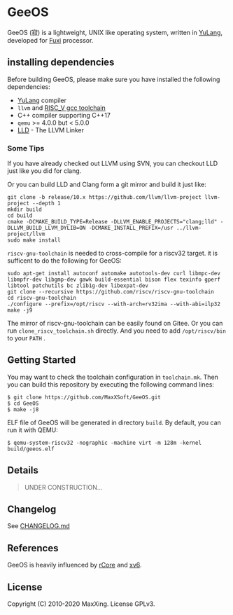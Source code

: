 # GeeOS

GeeOS (寂) is a lightweight, UNIX like operating system, written in [YuLang](https://github.com/MaxXSoft/YuLang), developed for [Fuxi](https://github.com/MaxXSoft/Fuxi) processor.

## installing dependencies

Before building GeeOS, please make sure you have installed the following dependencies:

* [YuLang](https://github.com/MaxXSoft/YuLang) compiler
* `llvm` and [RISC_V gcc toolchain](http://github.com/riscv/riscv-gnu-toolchain) 
* C++ compiler supporting C++17
* `qemu` >= 4.0.0 but < 5.0.0
* [LLD](https://lld.llvm.org) - The LLVM Linker

### Some Tips

If you have already checked out LLVM using SVN, you can checkout LLD just like you did for clang. 

Or you can build LLD and Clang form a git mirror and build it just like:

```
git clone -b release/10.x https://github.com/llvm/llvm-project llvm-project --depth 1
mkdir build
cd build
cmake -DCMAKE_BUILD_TYPE=Release -DLLVM_ENABLE_PROJECTS="clang;lld" -DLLVM_BUILD_LLVM_DYLIB=ON -DCMAKE_INSTALL_PREFIX=/usr ../llvm-project/llvm
sudo make install
```

`riscv-gnu-toolchain` is needed to cross-compile for a riscv32 target. it is sufficent to do the following for GeeOS: 

```
sudo apt-get install autoconf automake autotools-dev curl libmpc-dev libmpfr-dev libgmp-dev gawk build-essential bison flex texinfo gperf libtool patchutils bc zlib1g-dev libexpat-dev
git clone --recursive https://github.com/riscv/riscv-gnu-toolchain
cd riscv-gnu-toolchain
./configure --prefix=/opt/riscv --with-arch=rv32ima --with-abi=ilp32
make -j9
```

The mirror of riscv-gnu-toolchain can be easily found on Gitee. Or you can run `clone_riscv_toolchain.sh` directly. 
And you need to add `/opt/riscv/bin` to your `PATH` .

## Getting Started

You may want to check the toolchain configuration in `toolchain.mk`. Then you can build this repository by executing the following command lines:

```
$ git clone https://github.com/MaxXSoft/GeeOS.git
$ cd GeeOS
$ make -j8
```

ELF file of GeeOS will be generated in directory `build`. By default, you can run it with QEMU:

```
$ qemu-system-riscv32 -nographic -machine virt -m 128m -kernel build/geeos.elf
```

## Details

> UNDER CONSTRUCTION...

## Changelog

See [CHANGELOG.md](CHANGELOG.md)

## References

GeeOS is heavily influenced by [rCore](https://github.com/rcore-os/rCore) and [xv6](https://github.com/mit-pdos/xv6-riscv).

## License

Copyright (C) 2010-2020 MaxXing. License GPLv3.
